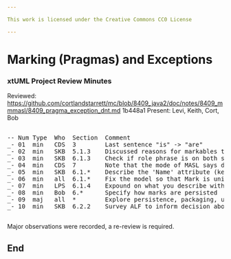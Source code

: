```yaml
---

This work is licensed under the Creative Commons CC0 License

---
```


# Marking (Pragmas) and Exceptions
### xtUML Project Review Minutes

Reviewed: https://github.com/cortlandstarrett/mc/blob/8409_java2/doc/notes/8409_mmmasl/8409_pragma_exception_dnt.md 1b448a1
Present: Levi, Keith, Cort, Bob

<pre>

-- Num Type  Who  Section  Comment
_- 01  min   CDS  3        Last sentence "is" -> "are"
_- 02  min   SKB  5.1.3    Discussed reasons for markables to be flexible and loosely coupled to the application model
_- 03  min   SKB  6.1.3    Check if role phrase is on both sides
_- 04  min   CDS  7        Note that the mode of MASL says domain "defines" exception (should be domain "declares" exception)
_- 05  min   SKB  6.1.*    Describe the 'Name' attribute (key letters of the class)
_- 06  min   all  6.1.*    Fix the model so that Mark is uniquely identified (more than one Mark for each instance of an OOA class)
_- 07  min   LPS  6.1.4    Expound on what you describe with the 'Path' attribute (add reference?)
_- 08  min   Bob  6.*      Specify how marks are persisted
_- 09  maj   all  *        Explore persistence, packaging, uniquely identifying marks
_- 10  min   SKB  6.2.2    Survey ALF to inform decision about how to link Exception in

</pre>
   
Major observations were recorded, a re-review is required.


End
---
